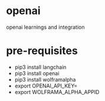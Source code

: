 # openai
openai learnings and integration

# pre-requisites
* pip3 install langchain
* pip3 install openai
* pip3 install wolframalpha
* export OPENAI_API_KEY=<api-key>
* export WOLFRAMA_ALPHA_APPID
